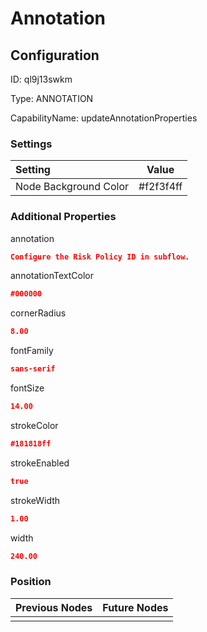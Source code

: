 # Annotation
## Configuration
ID:  ql9j13swkm

Type: ANNOTATION 

CapabilityName: updateAnnotationProperties

### Settings
| Setting | Value  |
| :------------------------ | ---------------------------------------- |
| Node Background Color | #f2f3f4ff | 

 




### Additional Properties
annotation
 ```json 
Configure the Risk Policy ID in subflow.
```


annotationTextColor
 ```json 
#000000
```


cornerRadius
 ```json 
8.00
```


fontFamily
 ```json 
sans-serif
```


fontSize
 ```json 
14.00
```


strokeColor
 ```json 
#181818ff
```


strokeEnabled
 ```json 
true
```


strokeWidth
 ```json 
1.00
```


width
 ```json 
240.00
```




### Position
| Previous Nodes | Future Nodes |
| :------------- | ------------ |
|  |  |